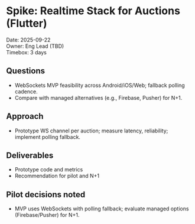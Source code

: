 # Spike: Realtime Stack for Auctions (Flutter)

Date: 2025-09-22  
Owner: Eng Lead (TBD)  
Timebox: 3 days

## Questions
- WebSockets MVP feasibility across Android/iOS/Web; fallback polling cadence.
- Compare with managed alternatives (e.g., Firebase, Pusher) for N+1.

## Approach
- Prototype WS channel per auction; measure latency, reliability; implement polling fallback.

## Deliverables
- Prototype code and metrics
- Recommendation for pilot and N+1
 
## Pilot decisions noted
- MVP uses WebSockets with polling fallback; evaluate managed options (Firebase/Pusher) for N+1.
